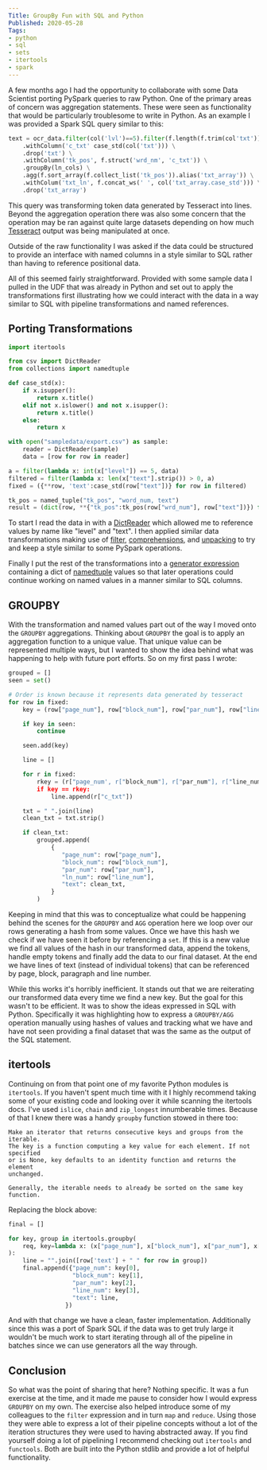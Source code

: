 ```yaml
---
Title: GroupBy Fun with SQL and Python
Published: 2020-05-28
Tags:
- python
- sql
- sets
- itertools
- spark
---
```


A few months ago I had the opportunity to collaborate with some Data Scientist
porting PySpark queries to raw Python. One of the primary areas of concern was
aggregation statements. These were seen as functionality that would be
particularly troublesome to write in Python. As an example I was provided a
Spark SQL query similar to this:

```python
text = ocr_data.filter(col('lvl')==5).filter(f.length(f.trim(col'txt'))) > 0).select(txt_cols) \
    .withColumn('c_txt' case_std(col('txt'))) \
    .drop('txt') \
    .withColumn('tk_pos', f.struct('wrd_nm', 'c_txt')) \
    .groupBy(ln_cols) \
    .agg(f.sort_array(f.collect_list('tk_pos')).alias('txt_array')) \
    .withColum('txt_ln', f.concat_ws(' ', col('txt_array.case_std'))) \
    .drop('txt_array')
```

This query was transforming token data generated by Tesseract into lines.
Beyond the aggregation operation there was also some concern that the
operation may be ran against quite large datasets depending on how much
[Tesseract](https://github.com/tesseract-ocr) output was being manipulated
at once.

Outside of the raw functionality I was asked if the data could be structured
to provide an interface with named columns in a style similar to SQL rather
than having to reference positional data.

All of this seemed fairly straightforward. Provided with some sample data I
pulled in the UDF that was already in Python and set out to apply the
transformations first illustrating how we could interact with the data in a way
similar to SQL with pipeline transformations and named references.

## Porting Transformations

```python
import itertools

from csv import DictReader
from collections import namedtuple

def case_std(x):
    if x.isupper():
        return x.title()
    elif not x.islower() and not x.isupper():
        return x.title()
    else:
        return x

with open("sampledata/export.csv") as sample:
    reader = DictReader(sample)
    data = [row for row in reader]

a = filter(lambda x: int(x["level"]) == 5, data)
filtered = filter(lambda x: len(x["text"].strip()) > 0, a)
fixed = ({**row, 'text':case_std(row["text"])} for row in filtered)

tk_pos = named_tuple("tk_pos", "word_num, text")
result = (dict(row, **{"tk_pos":tk_pos(row["wrd_num"], row["text"])}) for row in fixed)
```

To start I read the data in with a [DictReader](https://docs.python.org/3.7/library/csv.html#csv.DictReader)
which allowed me to reference values by name like "level" and "text". I then
applied similar data transformations making use of [filter](https://docs.python.org/3.7/library/functions.html#filter),
[comprehensions](https://docs.python.org/3/tutorial/datastructures.html#list-comprehensions),
and [unpacking](https://docs.python.org/3/reference/expressions.html) to try and
keep a style similar to some PySpark operations.

Finally I put the rest of the transformations into a [generator expression](https://www.python.org/dev/peps/pep-0289/)
containing a dict of [namedtuple](https://docs.python.org/3.7/library/collections.html#collections.namedtuple)
values so that later operations could continue working on named values in a
manner similar to SQL columns.

## GROUPBY

With the transformation and named values part out of the way I moved onto the
`GROUPBY` aggregations. Thinking about `GROUPBY` the goal is to apply an
aggregation function to a unique value. That unique value can be represented
multiple ways, but I wanted to show the idea behind what was happening to help
with future port efforts. So on my first pass I wrote:

```python
grouped = []
seen = set()

# Order is known because it represents data generated by tesseract
for row in fixed:
    key = (row["page_num"], row["block_num"], row["par_num"], row["line_num"])

    if key in seen:
        continue

    seen.add(key)

    line = []

    for r in fixed:
        rkey = (r["page_num', r["block_num"], r["par_num"], r["line_num"])
        if key == rkey:
            line.append(r["c_txt"])

    txt = " ".join(line)
    clean_txt = txt.strip()

    if clean_txt:
        grouped.append(
            {
               "page_num": row["page_num"],
               "block_num": row["block_num"],
               "par_num": row["par_num"],
               "ln_num": row["line_num"],
               "text": clean_txt,
            }
        )
```

Keeping in mind that this was to conceptualize what could be happening behind
the scenes for the `GROUPBY` and `AGG` operation here we loop over our rows
generating a hash from some values. Once we have this hash we check if we have
seen it before by referencing a `set`. If this is a new value we find all
values of the hash in our transformed data, append the tokens, handle empty
tokens and finally add the data to our final dataset. At the end we have lines
of text (instead of individual tokens) that can be referenced by page, block,
paragraph and line number.

While this works it's horribly inefficient. It stands out that we are
reiterating our transformed data every time we find a new key. But the goal for
this wasn't to be efficient. It was to show the ideas expressed in SQL with
Python. Specifically it was highlighting how to express a `GROUPBY/AGG`
operation manually using hashes of values and tracking what we have and have
not seen providing a final dataset that was the same as the output of the SQL
statement.

## itertools

Continuing on from that point one of my favorite Python modules is `itertools`.
If you haven't spent much time with it I highly recommend taking some of your
existing code and looking over it while scanning the itertools docs. I've used
`islice`, `chain` and `zip_longest` innumberable times. Because of that I knew
there was a handy `groupby` function stowed in there too:

```text
Make an iterator that returns consecutive keys and groups from the iterable.
The key is a function computing a key value for each element. If not specified
or is None, key defaults to an identity function and returns the element
unchanged.

Generally, the iterable needs to already be sorted on the same key function.
```

Replacing the block above:

```python
final = []

for key, group in itertools.groupby(
    req, key=lambda x: (x["page_num"], x["block_num"], x["par_num"], x["line_num"])
):
    line = "".join([row['text'] + " " for row in group])
    final.append({"page_num": key[0],
                  "block_num": key[1],
                  "par_num": key[2],
                  "line_num": key[3],
                  "text": line,
                })
```

And with that change we have a clean, faster implementation. Additionally since
this was a port of Spark SQL if the data was to get truly large it wouldn't be
much work to start iterating through all of the pipeline in batches since we
can use generators all the way through.

## Conclusion

So what was the point of sharing that here? Nothing specific. It was a fun
exercise at the time, and it made me pause to consider how I would express
`GROUPBY` on my own. The exercise also helped introduce some of my colleagues
to the `filter` expression and in turn `map` and `reduce`. Using those they
were able to express a lot of their pipeline concepts without a lot of the
iteration structures they were used to having abstracted away. If you find
yourself doing a lot of pipelining I recommend checking out `itertools` and
`functools`. Both are built into the Python stdlib and provide a lot of helpful
functionality.
